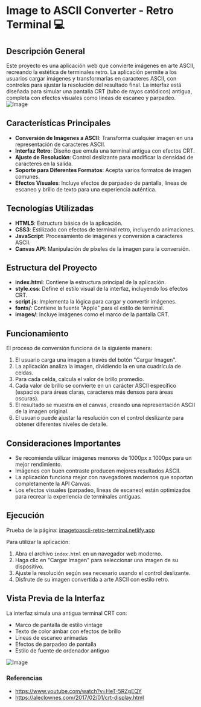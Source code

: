 
# Image to ASCII Converter - Retro Terminal 💻

## Descripción General

Este proyecto es una aplicación web que convierte imágenes en arte ASCII, recreando la estética de terminales retro. La aplicación permite a los usuarios cargar imágenes y transformarlas en caracteres ASCII, con controles para ajustar la resolución del resultado final. La interfaz está diseñada para simular una pantalla CRT (tubo de rayos catódicos) antigua, completa con efectos visuales como líneas de escaneo y parpadeo.
![Image](https://github.com/user-attachments/assets/b0d0aabe-4ced-41fd-8f7c-c4f0b413fa84)
## Características Principales

-   **Conversión de Imágenes a ASCII**: Transforma cualquier imagen en una representación de caracteres ASCII.
-   **Interfaz Retro**: Diseño que emula una terminal antigua con efectos CRT.
-   **Ajuste de Resolución**: Control deslizante para modificar la densidad de caracteres en la salida.
-   **Soporte para Diferentes Formatos**: Acepta varios formatos de imagen comunes.
-   **Efectos Visuales**: Incluye efectos de parpadeo de pantalla, líneas de escaneo y brillo de texto para una experiencia auténtica.

## Tecnologías Utilizadas

-   **HTML5**: Estructura básica de la aplicación.
-   **CSS3**: Estilizado con efectos de terminal retro, incluyendo animaciones.
-   **JavaScript**: Procesamiento de imágenes y conversión a caracteres ASCII.
-   **Canvas API**: Manipulación de píxeles de la imagen para la conversión.

## Estructura del Proyecto

-   **index.html**: Contiene la estructura principal de la aplicación.
-   **style.css**: Define el estilo visual de la interfaz, incluyendo los efectos CRT.
-   **script.js**: Implementa la lógica para cargar y convertir imágenes.
-   **fonts/**: Contiene la fuente "Apple" para el estilo de terminal.
-   **images/**: Incluye imágenes como el marco de la pantalla CRT.

## Funcionamiento

El proceso de conversión funciona de la siguiente manera:

1.  El usuario carga una imagen a través del botón "Cargar Imagen".
2.  La aplicación analiza la imagen, dividiendo la en una cuadrícula de celdas.
3.  Para cada celda, calcula el valor de brillo promedio.
4.  Cada valor de brillo se convierte en un carácter ASCII específico (espacios para áreas claras, caracteres más densos para áreas oscuras).
5.  El resultado se muestra en el canvas, creando una representación ASCII de la imagen original.
6.  El usuario puede ajustar la resolución con el control deslizante para obtener diferentes niveles de detalle.

## Consideraciones Importantes

-   Se recomienda utilizar imágenes menores de 1000px x 1000px para un mejor rendimiento.
-   Imágenes con buen contraste producen mejores resultados ASCII.
-   La aplicación funciona mejor con navegadores modernos que soportan completamente la API Canvas.
-   Los efectos visuales (parpadeo, líneas de escaneo) están optimizados para recrear la experiencia de terminales antiguas.

## Ejecución

Prueba de la página: [imagetoascii-retro-terminal.netlify.app](Demo)

Para utilizar la aplicación:

1.  Abra el archivo `index.html` en un navegador web moderno.
2.  Haga clic en "Cargar Imagen" para seleccionar una imagen de su dispositivo.
3.  Ajuste la resolución según sea necesario usando el control deslizante.
4.  Disfrute de su imagen convertida a arte ASCII con estilo retro.

## Vista Previa de la Interfaz

La interfaz simula una antigua terminal CRT con:

-   Marco de pantalla de estilo vintage
-   Texto de color ámbar con efectos de brillo
-   Líneas de escaneo animadas
-   Efectos de parpadeo de pantalla
-   Estilo de fuente de ordenador antiguo

![Image](https://github.com/user-attachments/assets/37125dbd-4340-4774-8d14-719f0a48267c)
### Referencias

 - https://www.youtube.com/watch?v=HeT-5RZgEQY
 - https://aleclownes.com/2017/02/01/crt-display.html
